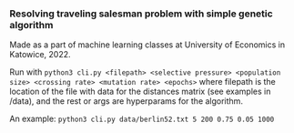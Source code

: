 ### Resolving traveling salesman problem with simple genetic algorithm

Made as a part of machine learning classes at University of Economics in Katowice, 2022.

Run with
`python3 cli.py <filepath> <selective pressure> <population size> <crossing rate> <mutation rate> <epochs>`
where filepath is the location of the file with data for the distances matrix (see examples in /data), and the rest or args are hyperparams for the algorithm.

An example:
`python3 cli.py data/berlin52.txt 5 200 0.75 0.05 1000`
